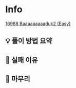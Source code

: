 # Info
[16988 Baaaaaaaaaduk2 (Easy)](https://www.acmicpc.net/problem/16988)

## 💡 풀이 방법 요약

## 👀 실패 이유

## 🙂 마무리

